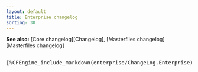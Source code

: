 ```yaml
---
layout: default
title: Enterprise changelog
sorting: 30
---
```


**See also:** [Core changelog][Changelog], [Masterfiles changelog][Masterfiles changelog]

<pre>

[%CFEngine_include_markdown(enterprise/ChangeLog.Enterprise)%]

</pre>
